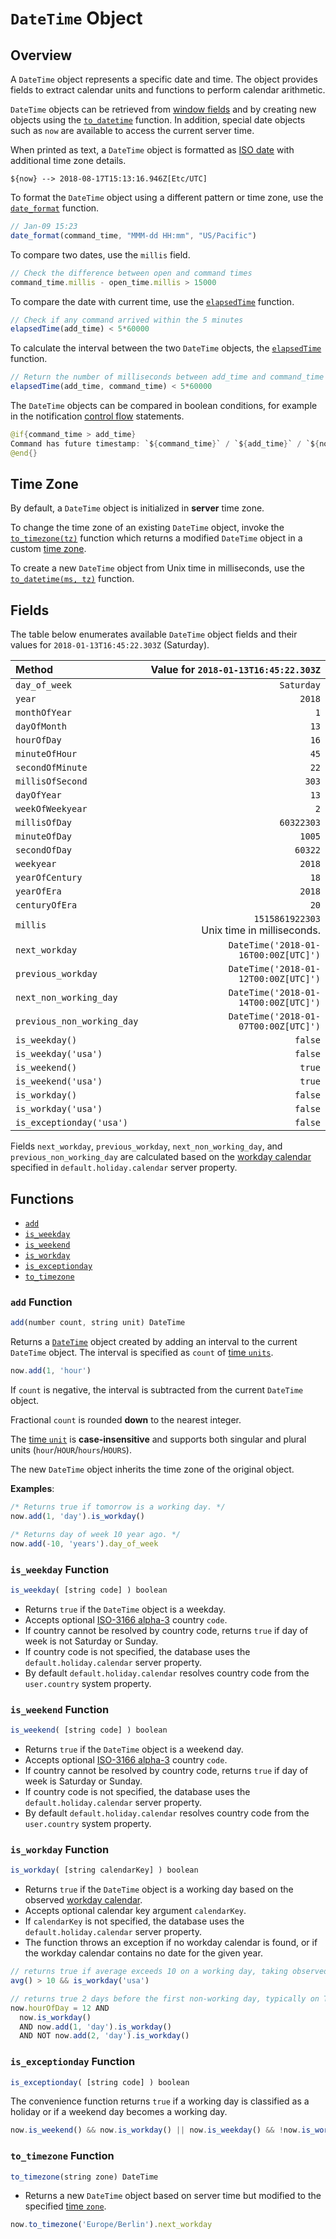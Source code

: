 # `DateTime` Object

## Overview

A `DateTime` object represents a specific date and time. The object provides fields to extract calendar units and functions to perform calendar arithmetic.

`DateTime` objects can be retrieved from [window fields](./window-fields.md#date-fields) and by creating new objects using the [`to_datetime`](./functions-date.md#to_datetime) function. In addition, special date objects such as `now` are available to access the current server time.

When printed as text, a `DateTime` object is formatted as [ISO date](../shared/date-format.md) with additional time zone details.

```ls
${now} --> 2018-08-17T15:13:16.946Z[Etc/UTC]
```

To format the `DateTime` object using a different pattern or time zone, use the [`date_format`](./functions-date.md#date_format) function.

```javascript
// Jan-09 15:23
date_format(command_time, "MMM-dd HH:mm", "US/Pacific")
```

To compare two dates, use the `millis` field.

```javascript
// Check the difference between open and command times
command_time.millis - open_time.millis > 15000
```

To compare the date with current time, use the [`elapsedTime`](./functions-date.md#elapsedtime) function.

```javascript
// Check if any command arrived within the 5 minutes
elapsedTime(add_time) < 5*60000
```

To calculate the interval between the two `DateTime` objects, the [`elapsedTime`](./functions-date.md#elapsedtime) function.

```javascript
// Return the number of milliseconds between add_time and command_time
elapsedTime(add_time, command_time) < 5*60000
```

The `DateTime` objects can be compared in boolean conditions, for example in the notification [control flow](./control-flow.md) statements.

```java
@if{command_time > add_time}
Command has future timestamp: `${command_time}` / `${add_time}` / `${now}`
@end{}
```

## Time Zone

By default, a `DateTime` object is initialized in **server** time zone.

To change the time zone of an existing `DateTime` object, invoke the [`to_timezone(tz)`](#to_timezone-function) function which returns a modified `DateTime` object in a custom [time zone](../shared/timezone-list.md).

To create a new `DateTime` object from Unix time in milliseconds, use the [`to_datetime(ms, tz)`](functions-date.md#to_datetime) function.

## Fields

The table below enumerates available `DateTime` object fields and their values for `2018-01-13T16:45:22.303Z` (Saturday).

|**Method**| **Value for `2018-01-13T16:45:22.303Z`** |
|:---|---:|
|`day_of_week`|`Saturday`|
|`year`|`2018`|
|`monthOfYear`|`1`|
|`dayOfMonth`|`13`|
|`hourOfDay`|`16`|
|`minuteOfHour`|`45`|
|`secondOfMinute`|`22`|
|`millisOfSecond`|`303`|
|`dayOfYear`|`13`|
|`weekOfWeekyear`|`2`|
|`millisOfDay`|`60322303`|
|`minuteOfDay`|`1005`|
|`secondOfDay`|`60322`|
|`weekyear`|`2018`|
|`yearOfCentury`|`18`|
|`yearOfEra`|`2018`|
|`centuryOfEra`|`20`|
|`millis`|`1515861922303`<br>Unix time in milliseconds.|
|`next_workday`|`DateTime('2018-01-16T00:00Z[UTC]')`|
|`previous_workday`|`DateTime('2018-01-12T00:00Z[UTC]')`|
|`next_non_working_day`|`DateTime('2018-01-14T00:00Z[UTC]')`|
|`previous_non_working_day`|`DateTime('2018-01-07T00:00Z[UTC]')`|
|`is_weekday()`|`false`|
|`is_weekday('usa')`|`false`|
|`is_weekend()`|`true`|
|`is_weekend('usa')`|`true`|
|`is_workday()`|`false`|
|`is_workday('usa')`|`false`|
|`is_exceptionday('usa')`|`false`|

Fields `next_workday`, `previous_workday`, `next_non_working_day`, and `previous_non_working_day` are calculated based on the [workday calendar](workday-calendar.md) specified in `default.holiday.calendar` server property.

## Functions

* [`add`](#add-function)
* [`is_weekday`](#is_weekday-function)
* [`is_weekend`](#is_weekend-function)
* [`is_workday`](#is_workday-function)
* [`is_exceptionday`](#is_exceptionday-function)
* [`to_timezone`](#to_timezone-function)

### `add` Function

```javascript
add(number count, string unit) DateTime
```

Returns a [`DateTime`](object-datetime.md) object created by adding an interval to the current `DateTime` object. The interval is specified as `count` of [time `units`](../api/data/series/time-unit.md).

```javascript
now.add(1, 'hour')
```

If `count` is negative, the interval is subtracted from the current `DateTime` object.

Fractional `count` is rounded **down** to the nearest integer.

The [time `unit`](../api/data/series/time-unit.md) is **case-insensitive** and supports both singular and plural units (`hour`/`HOUR`/`hours`/`HOURS`).

The new `DateTime` object inherits the time zone of the original object.

**Examples**:

```javascript
/* Returns true if tomorrow is a working day. */
now.add(1, 'day').is_workday()

/* Returns day of week 10 year ago. */
now.add(-10, 'years').day_of_week
```

### `is_weekday` Function

```javascript
is_weekday( [string code] ) boolean
```

* Returns `true` if the `DateTime` object is a weekday.
* Accepts optional [ISO-3166 alpha-3](https://en.wikipedia.org/wiki/ISO_3166-1_alpha-3) country `code`.
* If country cannot be resolved by country code, returns `true` if day of week is not Saturday or Sunday.
* If country code is not specified, the database uses the `default.holiday.calendar` server property.
* By default `default.holiday.calendar` resolves country code from the `user.country` system property.

### `is_weekend` Function

```javascript
is_weekend( [string code] ) boolean
```

* Returns `true` if the `DateTime` object is a weekend day.
* Accepts optional [ISO-3166 alpha-3](https://en.wikipedia.org/wiki/ISO_3166-1_alpha-3) country `code`.
* If country cannot be resolved by country code, returns `true` if day of week is Saturday or Sunday.
* If country code is not specified, the database uses the `default.holiday.calendar` server property.
* By default `default.holiday.calendar` resolves country code from the `user.country` system property.

### `is_workday` Function

```javascript
is_workday( [string calendarKey] ) boolean
```

* Returns `true` if the `DateTime` object is a working day based on the observed [workday calendar](workday-calendar.md).
* Accepts optional calendar key argument `calendarKey`.
* If `calendarKey` is not specified, the database uses the `default.holiday.calendar` server property.
* The function throws an exception if no workday calendar is found, or if the workday calendar contains no date for the given year.

```javascript
// returns true if average exceeds 10 on a working day, taking observed holidays into account
avg() > 10 && is_workday('usa')
```

```javascript
// returns true 2 days before the first non-working day, typically on Thursdays
now.hourOfDay = 12 AND
  now.is_workday()
  AND now.add(1, 'day').is_workday()
  AND NOT now.add(2, 'day').is_workday()
```

### `is_exceptionday` Function

```javascript
is_exceptionday( [string code] ) boolean
```

The convenience function returns `true` if a working day is classified as a holiday or if a weekend day becomes a working day.

```javascript
now.is_weekend() && now.is_workday() || now.is_weekday() && !now.is_workday()
```

### `to_timezone` Function

```javascript
to_timezone(string zone) DateTime
```

* Returns a new `DateTime` object based on server time but modified to the specified [time `zone`](../shared/timezone-list.md).

```javascript
now.to_timezone('Europe/Berlin').next_workday
```